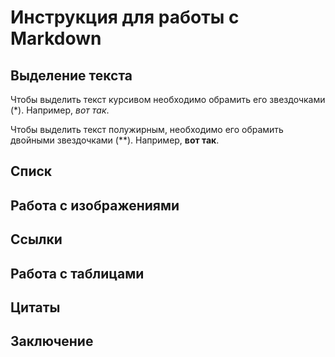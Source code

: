 # Инструкция для работы с Markdown

## Выделение текста

Чтобы выделить текст курсивом необходимо обрамить его звездочками (*). Например, *вот так*.

Чтобы выделить текст полужирным, необходимо его обрамить двойными звездочками (**).
Например, **вот так**.

## Списк

## Работа с изображениями

## Ссылки

## Работа с таблицами

## Цитаты

## Заключение